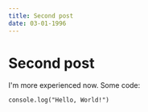 ```yaml
---
title: Second post
date: 03-01-1996
---
```

# Second post

I'm more experienced now. Some code:

```
console.log("Hello, World!")
```